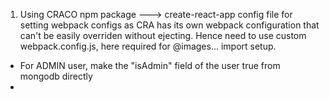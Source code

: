 1. Using CRACO npm package ---> create-react-app config file for setting webpack configs as CRA has its own webpack configuration that can't be easily overriden without ejecting. Hence need to use custom webpack.config.js, here required for @images... import setup.

- For ADMIN user, make the "isAdmin" field of the user true from mongodb directly
- 